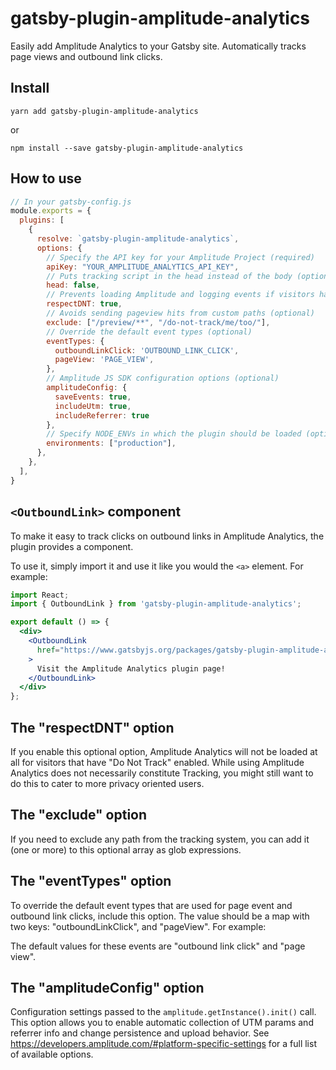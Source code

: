 # gatsby-plugin-amplitude-analytics

Easily add Amplitude Analytics to your Gatsby site. Automatically tracks page views and outbound link clicks.

## Install

`yarn add gatsby-plugin-amplitude-analytics`

or

`npm install --save gatsby-plugin-amplitude-analytics`

## How to use

```javascript
// In your gatsby-config.js
module.exports = {
  plugins: [
    {
      resolve: `gatsby-plugin-amplitude-analytics`,
      options: {
        // Specify the API key for your Amplitude Project (required)
        apiKey: "YOUR_AMPLITUDE_ANALYTICS_API_KEY",
        // Puts tracking script in the head instead of the body (optional)
        head: false,
        // Prevents loading Amplitude and logging events if visitors have "Do Not Track" enabled (optional)
        respectDNT: true,
        // Avoids sending pageview hits from custom paths (optional)
        exclude: ["/preview/**", "/do-not-track/me/too/"],
        // Override the default event types (optional)
        eventTypes: {
          outboundLinkClick: 'OUTBOUND_LINK_CLICK',
          pageView: 'PAGE_VIEW',
        },
        // Amplitude JS SDK configuration options (optional)
        amplitudeConfig: {
          saveEvents: true,
          includeUtm: true,
          includeReferrer: true
        },
        // Specify NODE_ENVs in which the plugin should be loaded (optional)
        environments: ["production"],
      },
    },
  ],
}
```

## `<OutboundLink>` component

To make it easy to track clicks on outbound links in Amplitude Analytics,
the plugin provides a component.

To use it, simply import it and use it like you would the `<a>` element. For example:

```jsx
import React;
import { OutboundLink } from 'gatsby-plugin-amplitude-analytics';

export default () => {
  <div>
    <OutboundLink
      href="https://www.gatsbyjs.org/packages/gatsby-plugin-amplitude-analytics/"
    >
      Visit the Amplitude Analytics plugin page!
    </OutboundLink>
  </div>
};
```

## The "respectDNT" option

If you enable this optional option, Amplitude Analytics will not be loaded at all for visitors that have "Do Not Track" enabled. While using Amplitude Analytics does not necessarily constitute Tracking, you might still want to do this to cater to more privacy oriented users.

## The "exclude" option

If you need to exclude any path from the tracking system, you can add it (one or more) to this optional array as glob expressions.

## The "eventTypes" option

To override the default event types that are used for page event and outbound link clicks, include this option. The value should be a map with two keys: "outboundLinkClick", and "pageView". For example:

The default values for these events are "outbound link click" and "page view".

## The "amplitudeConfig" option

Configuration settings passed to the `amplitude.getInstance().init()` call. This option allows you to enable automatic collection of UTM params and referrer info and change persistence and upload behavior. See https://developers.amplitude.com/#platform-specific-settings for a full list of available options.
